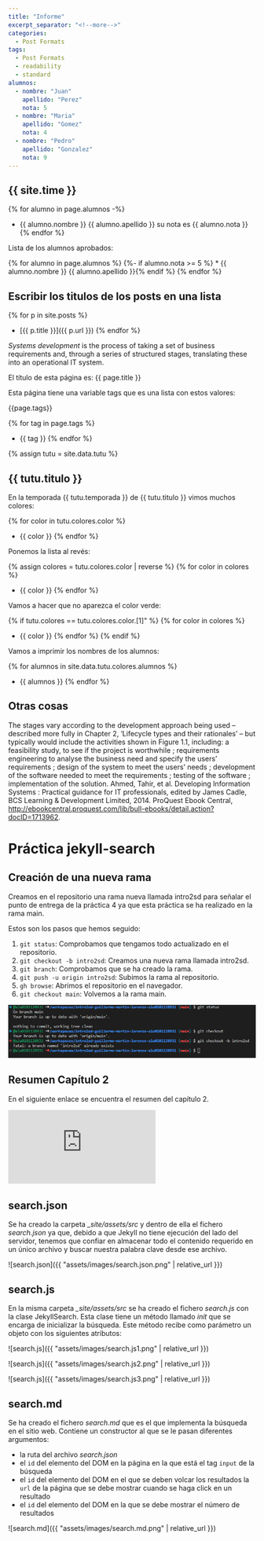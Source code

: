 ```yaml
---
title: "Informe"
excerpt_separator: "<!--more-->"
categories:
  - Post Formats
tags:
  - Post Formats
  - readability
  - standard
alumnos:
  - nombre: "Juan"
    apellido: "Perez"
    nota: 5
  - nombre: "Maria"
    apellido: "Gomez"
    nota: 4
  - nombre: "Pedro"
    apellido: "Gonzalez"
    nota: 9
---
```


## {{ site.time }}

{% for alumno in page.alumnos -%}
* {{ alumno.nombre }} {{ alumno.apellido }} su nota es {{ alumno.nota }}
{% endfor %}

Lista de los alumnos aprobados:

{% for alumno in page.alumnos %}
  {%- if alumno.nota >= 5 %}
    * {{ alumno.nombre }} {{ alumno.apellido }}{% endif %}
{% endfor %}


## Escribir los titulos de los posts en una lista

{% for p in site.posts %}
  * [{{ p.title }}]({{ p.url }})
{% endfor %}


*Systems development* is the process of taking a set of business requirements and, through a series of structured stages, translating these into an operational IT system. 

El título de esta página es: {{ page.title }}

Esta página tiene una variable tags que es una lista con estos valores:

{{page.tags}}

{% for tag in page.tags %}
* {{ tag }}
{% endfor %}

{% assign tutu = site.data.tutu %}

## {{ tutu.titulo }}

En la temporada {{ tutu.temporada }} de {{ tutu.titulo }} vimos muchos colores:

{% for color in tutu.colores.color %}
* {{ color }}
{% endfor %}

Ponemos la lista al revés:

{% assign colores = tutu.colores.color | reverse %}
{% for color in colores %}
* {{ color }}
{% endfor %}

Vamos a hacer que no aparezca el color verde:

{% if tutu.colores == tutu.colores.color.[1]" %}
  {% for color in colores %}
  * {{ color }}
  {% endfor %}
{% endif %}

Vamos a imprimir los nombres de los alumnos:

{% for alumnos in site.data.tutu.colores.alumnos %}
* {{ alumnos }}
{% endfor %}

## Otras cosas

The stages vary according to the development approach being used – described more fully in Chapter 2, ‘Lifecycle types and their rationales’ – but typically would include the activities shown in Figure 1.1, including: a feasibility study, to see if the project is worthwhile ; requirements engineering to analyse the business need and specify the users’ requirements ; design of the system to meet the users’ needs ; development of the software needed to meet the requirements ; testing of the software ; implementation of the solution.
Ahmed, Tahir, et al. Developing Information Systems : Practical guidance for IT professionals, edited by James Cadle, BCS Learning & Development Limited, 2014. ProQuest Ebook Central, http://ebookcentral.proquest.com/lib/bull-ebooks/detail.action?docID=1713962.


# Práctica jekyll-search

## Creación de una nueva rama

Creamos en el repositorio una rama nueva llamada intro2sd para señalar el punto de entrega de la práctica 4 ya que esta práctica se ha realizado en la rama main.

Estos son los pasos que hemos seguido:

1. `git status`: Comprobamos que tengamos todo actualizado en el repositorio.
2. `git checkout -b intro2sd`: Creamos una nueva rama llamada intro2sd.
3. `git branch`: Comprobamos que se ha creado la rama.
4. `git push -u origin intro2sd`: Subimos la rama al repositorio.
5. `gh browse`: Abrimos el repositorio en el navegador.
6. `git checkout main`: Volvemos a la rama main.

![brach](/assets/images/branch.png)

## Resumen Capítulo 2

En el siguiente enlace se encuentra el resumen del capítulo 2.

![Resumen Capítulo 2](https://github.com/ULL-ESIT-DMSI-2223/intro2sd-guillermo-martin-lorenzo-alu0101128931/blob/main/_resumenes/Developing%20Information%20Systems-cap2.md)

## search.json

Se ha creado la carpeta *_site/assets/src* y dentro de ella el fichero *search.json* ya que, debido a que Jekyll no tiene ejecución del lado del servidor, tenemos que confiar en almacenar todo el contenido requerido en un único archivo y buscar nuestra palabra clave desde ese archivo.

![search.json]({{ "assets/images/search.json.png" | relative_url }})

## search.js

En la misma carpeta *_site/assets/src* se ha creado el fichero *search.js* con la clase JekyllSearch. Esta clase tiene un método llamado *init* que se encarga de inicializar la búsqueda. Este método recibe como parámetro un objeto con los siguientes atributos:

![search.js]({{ "assets/images/search.js1.png" | relative_url }})

![search.js]({{ "assets/images/search.js2.png" | relative_url }})

![search.js]({{ "assets/images/search.js3.png" | relative_url }})

## search.md

Se ha creado el fichero *search.md* que es el que implementa la búsqueda en el sitio web. Contiene un constructor al que se le pasan diferentes argumentos:

- la ruta del archivo *search.json*
- el `id` del elemento del DOM en la página en la que está el tag `input` de la búsqueda
- el `id` del elemento del DOM en el que se deben volcar los resultados
la `url` de la página que se debe mostrar cuando se haga click en un resultado
- el `id` del elemento del DOM en la que se debe mostrar el número de resultados


![search.md]({{ "assets/images/search.md.png" | relative_url }})